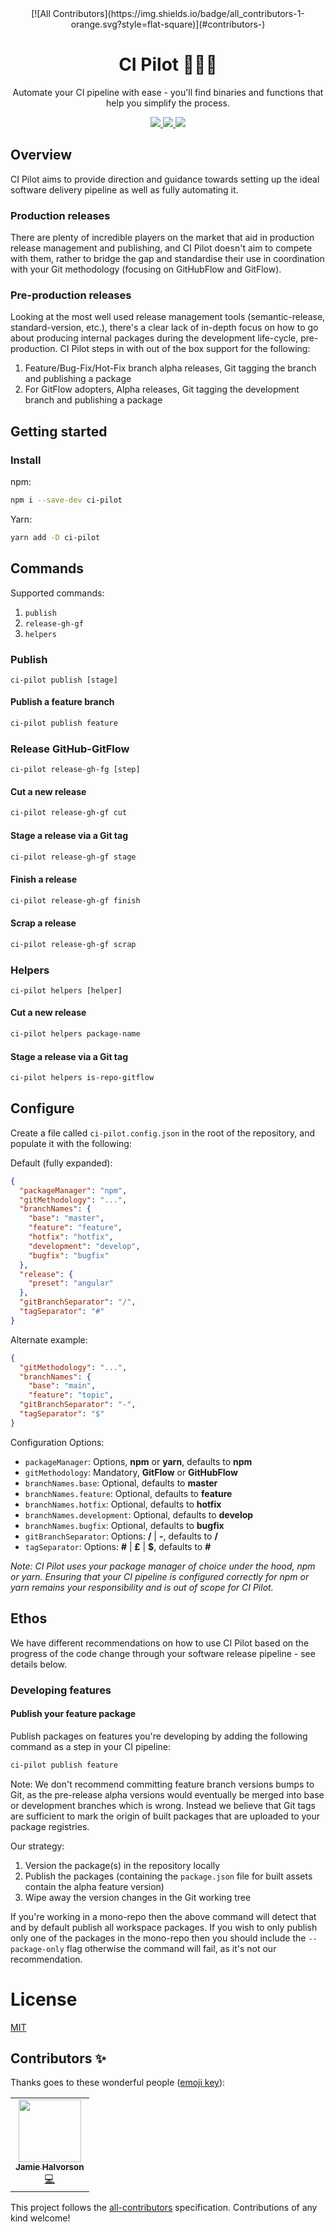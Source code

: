 <div align="center">
<!-- ALL-CONTRIBUTORS-BADGE:START - Do not remove or modify this section -->
[![All Contributors](https://img.shields.io/badge/all_contributors-1-orange.svg?style=flat-square)](#contributors-)
<!-- ALL-CONTRIBUTORS-BADGE:END -->
  <h1>CI Pilot 👨🏿‍✈️</h1>
  <p>Automate your CI pipeline with ease - you'll find binaries and functions that help you simplify the process.</p>
</div>

<p align="center">
  <a href="#">
    <img src="https://img.shields.io/badge/GitHub%20Flow-Methodology-blue?style=flat&logo=github" style="max-width:100%;">
  </a>

  <a href="https://github.com/semantic-release/semantic-release#-semantic-release">
    <img src="https://img.shields.io/badge/%20%20%F0%9F%93%A6%F0%9F%9A%80-semantic--release-e10079.svg" style="max-width:100%;">
  </a>
  
  <a href="https://circleci.com/gh/ultm8soulja/ci-pilot">
    <img src="https://circleci.com/gh/ultm8soulja/ci-pilot.svg?style=svg&circle-token=f8aa6102f5e3d526e5f2d0ae15b2a8cf7afc3e53" style="max-width:100%;">
  </a>
</p>

## Overview

CI Pilot aims to provide direction and guidance towards setting up the ideal software delivery pipeline as well as fully automating it.

### Production releases
There are plenty of incredible players on the market that aid in production release management and publishing, and CI Pilot doesn't aim to compete with them, rather to bridge the gap and standardise their use in coordination with your Git methodology (focusing on GitHubFlow and GitFlow).

### Pre-production releases
Looking at the most well used release management tools (semantic-release, standard-version, etc.), there's a clear lack of in-depth focus on how to go about producing internal packages during the development life-cycle, pre-production. CI Pilot steps in with out of the box support for the following:

1. Feature/Bug-Fix/Hot-Fix branch alpha releases, Git tagging the branch and publishing a package
1. For GitFlow adopters, Alpha releases, Git tagging the development branch and publishing a package

## Getting started

### Install

npm:
```bash
npm i --save-dev ci-pilot
```

Yarn:
```bash
yarn add -D ci-pilot
```

## Commands

Supported commands:
1. `publish`
1. `release-gh-gf`
1. `helpers`

### Publish
`ci-pilot publish [stage]`

#### Publish a feature branch
```bash
ci-pilot publish feature
```

### Release GitHub-GitFlow
`ci-pilot release-gh-fg [step]`

#### Cut a new release
```bash
ci-pilot release-gh-gf cut
```

#### Stage a release via a Git tag
```bash
ci-pilot release-gh-gf stage
```

#### Finish a release
```bash
ci-pilot release-gh-gf finish
```

#### Scrap a release
```bash
ci-pilot release-gh-gf scrap
```

### Helpers
`ci-pilot helpers [helper]`

#### Cut a new release
```bash
ci-pilot helpers package-name
```

#### Stage a release via a Git tag
```bash
ci-pilot helpers is-repo-gitflow
```

## Configure

Create a file called `ci-pilot.config.json` in the root of the repository, and populate it with the following:

Default (fully expanded):
```json
{
  "packageManager": "npm",
  "gitMethodology": "...",
  "branchNames": {
    "base": "master",
    "feature": "feature",
    "hotfix": "hotfix",
    "development": "develop",
    "bugfix": "bugfix"
  },
  "release": {
    "preset": "angular"
  },
  "gitBranchSeparator": "/",
  "tagSeparator": "#"
}
```

Alternate example:
```json
{
  "gitMethodology": "...",
  "branchNames": {
    "base": "main",
    "feature": "topic",
  "gitBranchSeparator": "-",
  "tagSeparator": "$"
}
```

Configuration Options:
- `packageManager`: Options, **npm** or **yarn**, defaults to **npm**
- `gitMethodology`: Mandatory, **GitFlow** or **GitHubFlow**
- `branchNames.base`: Optional, defaults to **master**
- `branchNames.feature`: Optional, defaults to **feature**
- `branchNames.hotfix`: Optional, defaults to **hotfix**
- `branchNames.development`: Optional, defaults to **develop**
- `branchNames.bugfix`: Optional, defaults to **bugfix**
- `gitBranchSeparator`: Options: **/** | **-**, defaults to **/**
- `tagSeparator`: Options: **#** | **£** | **$**, defaults to **#**

_Note: CI Pilot uses your package manager of choice under the hood, npm or yarn. Ensuring that your CI pipeline is configured correctly for npm or yarn remains your responsibility and is out of scope for CI Pilot._ 

## Ethos

We have different recommendations on how to use CI Pilot based on the progress of the code change through your software release pipeline - see details below.

### Developing features

#### Publish your feature package

Publish packages on features you're developing by adding the following command as a step in your CI pipeline:
```bash
ci-pilot publish feature
```

Note: We don't recommend committing feature branch versions bumps to Git, as the pre-release alpha versions would eventually be merged into base or development branches which is wrong. Instead we believe that Git tags are sufficient to mark the origin of built packages that are uploaded to your package registries.

Our strategy:
1. Version the package(s) in the repository locally
1. Publish the packages (containing the `package.json` file for built assets contain the alpha feature version)
1. Wipe away the version changes in the Git working tree

If you're working in a mono-repo then the above command will detect that and by default publish all workspace packages. If you wish to only publish only one of the packages in the mono-repo then you should include the `--package-only` flag otherwise the command will fail, as it's not our recommendation.

# License
[MIT](https://github.com/ultm8soulja/ci-pilot/blob/master/LICENSE)

## Contributors ✨

Thanks goes to these wonderful people ([emoji key](https://allcontributors.org/docs/en/emoji-key)):

<!-- ALL-CONTRIBUTORS-LIST:START - Do not remove or modify this section -->
<!-- prettier-ignore-start -->
<!-- markdownlint-disable -->
<table>
  <tr>
    <td align="center"><a href="https://halvorson.co.uk"><img src="https://avatars1.githubusercontent.com/u/10282220?v=4" width="100px;" alt=""/><br /><sub><b>Jamie Halvorson</b></sub></a><br /><a href="https://github.com/ultm8soulja/ci-pilot/commits?author=jhalvorson" title="Code">💻</a></td>
  </tr>
</table>

<!-- markdownlint-enable -->
<!-- prettier-ignore-end -->
<!-- ALL-CONTRIBUTORS-LIST:END -->

This project follows the [all-contributors](https://github.com/all-contributors/all-contributors) specification. Contributions of any kind welcome!